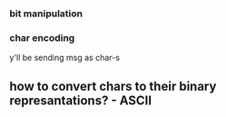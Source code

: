 ### bit manipulation



### char encoding

y'll be sending msg as char-s

## how to convert chars to their binary represantations? - ASCII

